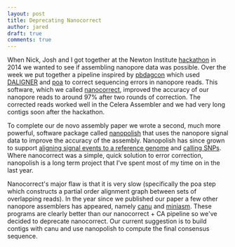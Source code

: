 ```yaml
---
layout: post
title: Deprecating Nanocorrect
author: jared
draft: true
comments: true
---
```


When Nick, Josh and I got together at the Newton Institute [hackathon](http://simpsonlab.github.io/2015/03/30/optimizing-hmm/) in 2014 we wanted to see if assembling nanopore data was possible. Over the week we put together a pipeline inspired by [pbdagcon](https://github.com/PacificBiosciences/pbdagcon) which used [DALIGNER](https://github.com/thegenemyers/DALIGNER) and [poa](http://sourceforge.net/projects/poamsa/) to correct sequencing errors in nanopore reads. This software, which we called [nanocorrect](https://github.com/jts/nanocorrect), improved the accuracy of our nanopore reads to around 97% after two rounds of correction. The corrected reads worked well in the Celera Assembler and we had very long contigs soon after the hackathon.

To complete our de novo assembly paper we wrote a second, much more powerful, software package called [nanopolish](https://github.com/jts/nanopolish) that uses the nanopore signal data to improve the accuracy of the assembly. Nanopolish has since grown to support [aligning signal events to a reference genome](http://simpsonlab.github.io/2015/04/08/eventalign) and [calling SNPs](http://simpsonlab.github.io/2016/02/03/ebola-snps/). Where nanocorrect was a simple, quick solution to error correction, nanopolish is a long term project that I've spent most of my time on in the last year.

Nanocorrect's major flaw is that it is very slow (specifically the poa step which constructs a partial order alignment graph between sets of overlapping reads). In the year since we published our paper a few other nanopore assemblers has appeared, namely [canu](http://canu.readthedocs.org/en/latest/quick-start.html) and [miniasm](http://arxiv.org/abs/1512.01801). These programs are clearly better than our nanocorrect + CA pipeline so we've decided to deprecate nanocorrect. Our current suggestion is to build contigs with canu and use nanopolish to compute the final consensus sequence. 
